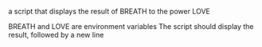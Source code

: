  a script that displays the result of BREATH to the power LOVE

BREATH and LOVE are environment variables
The script should display the result, followed by a new line
